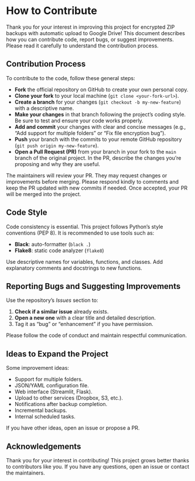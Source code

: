 # How to Contribute

Thank you for your interest in improving this project for encrypted ZIP backups with automatic upload to Google Drive! This document describes how you can contribute code, report bugs, or suggest improvements. Please read it carefully to understand the contribution process.

## Contribution Process

To contribute to the code, follow these general steps:

- **Fork** the official repository on GitHub to create your own personal copy.  
- **Clone your fork** to your local machine (`git clone <your-fork-url>`).  
- **Create a branch** for your changes (`git checkout -b my-new-feature`) with a descriptive name.  
- **Make your changes** in that branch following the project’s coding style. Be sure to test and ensure your code works properly.  
- **Add and commit** your changes with clear and concise messages (e.g., “Add support for multiple folders” or “Fix file encryption bug”).  
- **Push** your branch with the commits to your remote GitHub repository (`git push origin my-new-feature`).  
- **Open a Pull Request (PR)** from your branch in your fork to the `main` branch of the original project. In the PR, describe the changes you’re proposing and why they are useful.  

The maintainers will review your PR. They may request changes or improvements before merging. Please respond kindly to comments and keep the PR updated with new commits if needed. Once accepted, your PR will be merged into the project.

## Code Style

Code consistency is essential. This project follows Python’s style conventions (PEP 8). It is recommended to use tools such as:

- **Black**: auto-formatter (`black .`)
- **Flake8**: static code analyzer (`flake8`)

Use descriptive names for variables, functions, and classes. Add explanatory comments and docstrings to new functions.

## Reporting Bugs and Suggesting Improvements

Use the repository’s *Issues* section to:

1. **Check if a similar issue** already exists.
2. **Open a new one** with a clear title and detailed description.
3. Tag it as “bug” or “enhancement” if you have permission.

Please follow the code of conduct and maintain respectful communication.

## Ideas to Expand the Project

Some improvement ideas:

- Support for multiple folders.
- JSON/YAML configuration file.
- Web interface (Streamlit, Flask).
- Upload to other services (Dropbox, S3, etc.).
- Notifications after backup completion.
- Incremental backups.
- Internal scheduled tasks.

If you have other ideas, open an issue or propose a PR.

## Acknowledgements

Thank you for your interest in contributing! This project grows better thanks to contributors like you. If you have any questions, open an issue or contact the maintainers.

